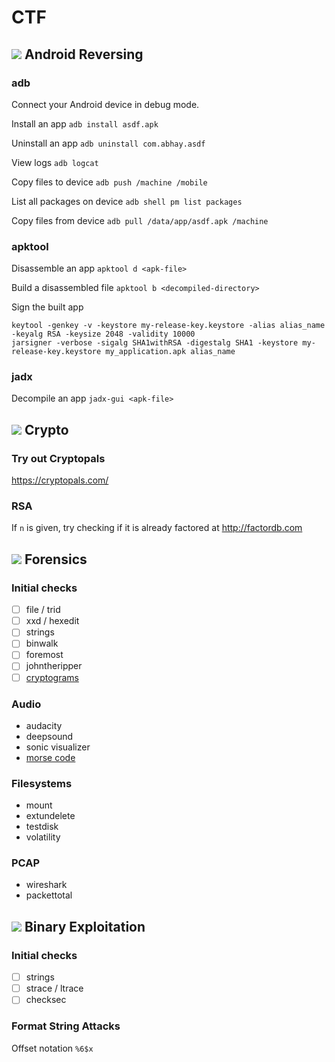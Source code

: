 # CTF


## ![](https://img.icons8.com/ios/50/000000/android-os.png) Android Reversing

### adb

Connect your Android device in debug mode.

Install an app ``` adb install asdf.apk ```

Uninstall an app ``` adb uninstall com.abhay.asdf ```

View logs ``` adb logcat ```

Copy files to device ``` adb push /machine /mobile ```

List all packages on device ``` adb shell pm list packages ```

Copy files from device ``` adb pull /data/app/asdf.apk /machine ```

### apktool

Disassemble an app ``` apktool d <apk-file> ```

Build a disassembled file ``` apktool b <decompiled-directory> ```

Sign the built app

```
keytool -genkey -v -keystore my-release-key.keystore -alias alias_name -keyalg RSA -keysize 2048 -validity 10000
jarsigner -verbose -sigalg SHA1withRSA -digestalg SHA1 -keystore my-release-key.keystore my_application.apk alias_name
```

### jadx

Decompile an app ``` jadx-gui <apk-file> ```


## ![](https://img.icons8.com/wired/64/000000/lock-2.png) Crypto

### Try out Cryptopals

https://cryptopals.com/

### RSA

If ```n``` is given, try checking if it is already factored at http://factordb.com


## ![](https://img.icons8.com/ios/50/000000/google-web-search.png) Forensics
### Initial checks
- [ ] file / trid
- [ ] xxd / hexedit
- [ ] strings
- [ ] binwalk
- [ ] foremost
- [ ] johntheripper
- [ ] [cryptograms](https://quipqiup.com/)

### Audio
- audacity
- deepsound
- sonic visualizer
- [morse code](https://morsecode.scphillips.com/translator.html)

### Filesystems

- mount
- extundelete
- testdisk
- volatility

### PCAP

- wireshark
- packettotal


## ![](https://img.icons8.com/ios/40/000000/binary-file.png) Binary Exploitation

### Initial checks

- [ ] strings <binary>
- [ ] strace / ltrace
- [ ] checksec <binary>

### Format String Attacks

Offset notation ``` %6$x ```
